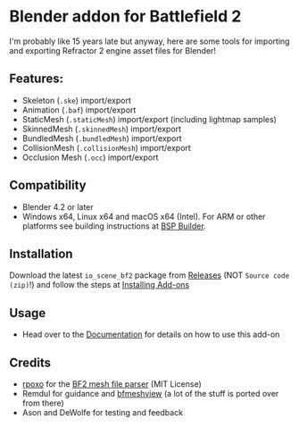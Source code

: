 # Blender addon for Battlefield 2
I'm probably like 15 years late but anyway, here are some tools for importing and exporting Refractor 2 engine asset files for Blender!

## Features:
- Skeleton (`.ske`) import/export
- Animation (`.baf`) import/export
- StaticMesh (`.staticMesh`) import/export (including lightmap samples)
- SkinnedMesh (`.skinnedMesh`) import/export
- BundledMesh (`.bundledMesh`) import/export
- CollisionMesh (`.collisionMesh`) import/export
- Occlusion Mesh (`.occ`) import/export

## Compatibility
- Blender 4.2 or later
- Windows x64, Linux x64 and macOS x64 (Intel). For ARM or other platforms see building instructions at [BSP Builder](bsp_builder/README.md).

## Installation
Download the latest `io_scene_bf2` package from [Releases](https://github.com/marekzajac97/bf2-blender/releases/latest) (NOT `Source code (zip)`!) and follow the steps at [Installing Add-ons](https://docs.blender.org/manual/en/latest/editors/preferences/addons.html#installing-legacy-add-ons)

## Usage
- Head over to the [Documentation](docs/README.md) for details on how to use this add-on

## Credits
- [rpoxo](https://github.com/rpoxo) for the [BF2 mesh file parser](https://github.com/rpoxo/bf2mesh) (MIT License)
- Remdul for guidance and [bfmeshview](http://www.bytehazard.com/bfstuff/bfmeshview/) (a lot of the stuff is ported over from there)
- Ason and DeWolfe for testing and feedback
